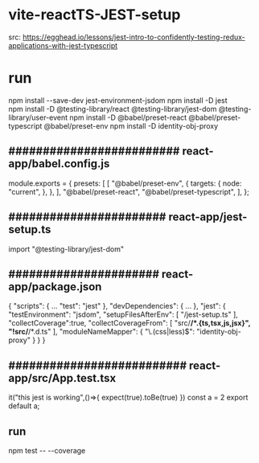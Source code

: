 # vite-reactTS-JEST-setup

src: https://egghead.io/lessons/jest-intro-to-confidently-testing-redux-applications-with-jest-typescript

# run
npm install --save-dev jest-environment-jsdom
npm install -D jest                          
npm install -D @testing-library/react @testing-library/jest-dom @testing-library/user-event
npm install -D @babel/preset-react @babel/preset-typescript @babel/preset-env
npm install -D identity-obj-proxy


#########################
react-app/babel.config.js
-------------------------
module.exports = {
  presets: [
    [
      "@babel/preset-env",
      {
        targets: {
          node: "current",
        },
      },
    ],
    "@babel/preset-react",
    "@babel/preset-typescript",
  ],
};


#######################
react-app/jest-setup.ts
-----------------------
import "@testing-library/jest-dom"


######################
react-app/package.json
----------------------
{
   "scripts": {
    ...
    "test": "jest"
  },
  "devDependencies": {
    ...
  },
  "jest": {
    "testEnvironment": "jsdom",
    "setupFilesAfterEnv": [
      "<rootDir>/jest-setup.ts"
    ],
    "collectCoverage":true,
    "collectCoverageFrom": [
      "src/**/*.{ts,tsx,js,jsx}",
      "!src/**/*.d.ts"
    ],
    "moduleNameMapper": {
      "\\.(css|less)$": "identity-obj-proxy"
    }
  }
}


##########################
react-app/src/App.test.tsx
--------------------------
it("this jest is working",()=>{
    expect(true).toBe(true)
})
const a = 2
export default a;


###
run
---
npm test -- --coverage   
